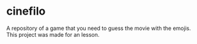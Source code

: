 # cinefilo
A repository of a game that you need to guess the movie with the emojis. This project was made for an lesson. 
